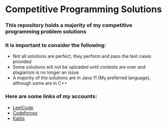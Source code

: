 # Competitive Programming Solutions

### This repository holds a majority of my competitive programming problem solutions

### It is important to consider the following:

- Not all solutions are perfect, they perform and pass the test cases provided
- Some solutions will not be uploaded until contests are over and plagiarism is no longer an issue
- A majority of the solutions are in Java 11 (My preferred language), although some are in C++

### Here are some links of my accounts:

- [LeetCode](https://leetcode.com/WhatAGod/)
- [Codeforces](https://codeforces.com/profile/WhatAGod)
- [Kattis](https://open.kattis.com/users/quinn-barber)
